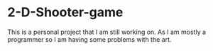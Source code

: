 # 2-D-Shooter-game
This is a personal project that I am still working on. As I am mostly a programmer so I am having some problems with the art.
